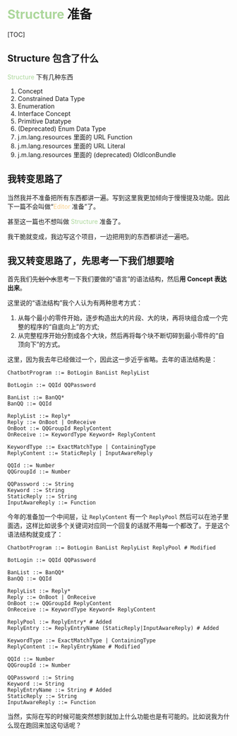 # <span style="color: rgb(172, 215, 155)">Structure</span> 准备

[TOC]

## Structure 包含了什么

<span style="color: rgb(172, 215, 155)">Structure</span> 下有几种东西

1. Concept
2. Constrained Data Type
3. Enumeration
4. Interface Concept
5. Primitive Datatype
6. (Deprecated) Enum Data Type
7. j.m.lang.resources 里面的 URL Function
8. j.m.lang.resources 里面的 URL Literal
9. j.m.lang.resources 里面的 (deprecated) OldIconBundle

## 我转变思路了

当然我并不准备把所有东西都讲一遍。写到这里我更加倾向于慢慢提及功能。因此下一篇不会叫做“<span style="color: rgb(248, 207, 139)">Editor</span> 准备”了。

甚至这一篇也不想叫做 <span style="color: rgb(172, 215, 155)">Structure</span> 准备了。

我干脆就变成，我边写这个项目，一边把用到的东西都讲述一遍吧。

## 我又转变思路了，先思考一下我们想要啥

首先我们~~先划个水~~思考一下我们要做的“语言”的语法结构，然后**用 Concept 表达出来**。

这里说的“语法结构”我个人认为有两种思考方式：
1. 从每个最小的零件开始，逐步构造出大的片段、大的块，再将块组合成一个完整的程序的“自底向上”的方式;
2. 从完整程序开始分割成各个大块，然后再将每个块不断切碎到最小零件的“自顶向下”的方式。

这里，因为我去年已经做过一个，因此这一步近乎省略。去年的语法结构是：

```bnf
ChatbotProgram ::= BotLogin BanList ReplyList

BotLogin ::= QQId QQPassword

BanList ::= BanQQ*
BanQQ ::= QQId

ReplyList ::= Reply*
Reply ::= OnBoot | OnReceive
OnBoot ::= QQGroupId ReplyContent
OnReceive ::= KeywordType Keyword+ ReplyContent

KeywordType ::= ExactMatchType | ContainingType
ReplyContent ::= StaticReply | InputAwareReply

QQId ::= Number
QQGroupId ::= Number

QQPassword ::= String
Keyword ::= String
StaticReply ::= String
InputAwareReply ::= Function
```

今年的准备加一个中间层，让 `ReplyContent` 有一个 `ReplyPool` 然后可以在池子里面选，这样比如说多个关键词对应同一个回复的话就不用每一个都改了。于是这个语法结构就变成了：

```bnf
ChatbotProgram ::= BotLogin BanList ReplyList ReplyPool # Modified

BotLogin ::= QQId QQPassword

BanList ::= BanQQ*
BanQQ ::= QQId

ReplyList ::= Reply*
Reply ::= OnBoot | OnReceive
OnBoot ::= QQGroupId ReplyContent
OnReceive ::= KeywordType Keyword+ ReplyContent

ReplyPool ::= ReplyEntry* # Added
ReplyEntry ::= ReplyEntryName (StaticReply|InputAwareReply) # Added

KeywordType ::= ExactMatchType | ContainingType
ReplyContent ::= ReplyEntryName # Modified

QQId ::= Number
QQGroupId ::= Number

QQPassword ::= String
Keyword ::= String
ReplyEntryName ::= String # Added
StaticReply ::= String
InputAwareReply ::= Function
```

当然，实际在写的时候可能突然想到就加上什么功能也是有可能的。比如说我为什么现在跑回来加这句话呢？
